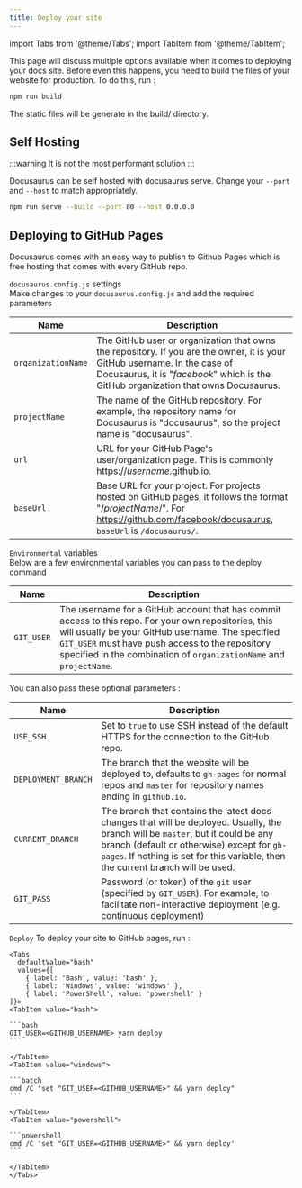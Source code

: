 ```yaml
---
title: Deploy your site 
---
```


import Tabs from '@theme/Tabs';
import TabItem from '@theme/TabItem';

This page will discuss multiple options available when it comes to 
deploying your docs site. Before even this happens, you need to build the files 
of your website for production. To do this, run :

```bash
npm run build
```
The static files will be generate in the build/ directory.

## Self Hosting

:::warning
It is not the most performant solution
:::


Docusaurus can be self hosted with docusaurus serve. Change your `--port` and `--host` to match appropriately.

```bash
npm run serve --build --port 80 --host 0.0.0.0
```

## Deploying to GitHub Pages
Docusaurus comes with an easy way to publish to Github Pages which is free 
hosting that comes with every GitHub repo.

`docusaurus.config.js` settings <br/>
Make changes to your `docusaurus.config.js` and add the required parameters

| Name | Description |
| --- | --- |
| `organizationName` | The GitHub user or organization that owns the repository. If you are the owner, it is your GitHub username. In the case of Docusaurus, it is "_facebook_" which is the GitHub organization that owns Docusaurus. |
| `projectName` | The name of the GitHub repository. For example, the repository name for Docusaurus is "docusaurus", so the project name is "docusaurus". |
| `url` | URL for your GitHub Page's user/organization page. This is commonly https://_username_.github.io. |
| `baseUrl` | Base URL for your project. For projects hosted on GitHub pages, it follows the format "/_projectName_/". For https://github.com/facebook/docusaurus, `baseUrl` is `/docusaurus/`. |


`Environmental` variables <br/>
Below are a few environmental variables you can pass to the deploy command

| Name | Description |
| --- | --- |
| `GIT_USER` | The username for a GitHub account that has commit access to this repo. For your own repositories, this will usually be your GitHub username. The specified `GIT_USER` must have push access to the repository specified in the combination of `organizationName` and `projectName`. |

You can also pass these optional parameters : 

| Name | Description |
| --- | --- |
| `USE_SSH` | Set to `true` to use SSH instead of the default HTTPS for the connection to the GitHub repo. |
| `DEPLOYMENT_BRANCH` | The branch that the website will be deployed to, defaults to `gh-pages` for normal repos and `master` for repository names ending in `github.io`. |
| `CURRENT_BRANCH` | The branch that contains the latest docs changes that will be deployed. Usually, the branch will be `master`, but it could be any branch (default or otherwise) except for `gh-pages`. If nothing is set for this variable, then the current branch will be used. |
| `GIT_PASS` | Password (or token) of the `git` user (specified by `GIT_USER`). For example, to facilitate non-interactive deployment (e.g. continuous deployment) |


`Deploy`
To deploy your site to GitHub pages, run :

````mdx-code-block
<Tabs
  defaultValue="bash"
  values={[
    { label: 'Bash', value: 'bash' },
    { label: 'Windows', value: 'windows' },
    { label: 'PowerShell', value: 'powershell' }
]}>
<TabItem value="bash">

```bash
GIT_USER=<GITHUB_USERNAME> yarn deploy
```

</TabItem>
<TabItem value="windows">

```batch
cmd /C "set "GIT_USER=<GITHUB_USERNAME>" && yarn deploy"
```

</TabItem>
<TabItem value="powershell">

```powershell
cmd /C 'set "GIT_USER=<GITHUB_USERNAME>" && yarn deploy'
```

</TabItem>
</Tabs>
````

